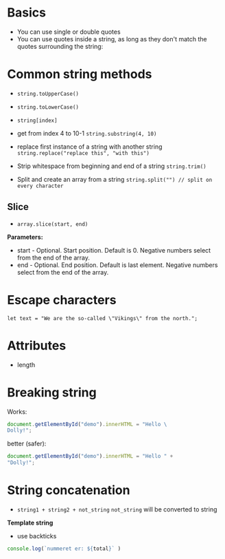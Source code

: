 


# Basics
* You can use single or double quotes
* You can use quotes inside a string, as long as they don't match the quotes surrounding the string:

# Common string methods


* `string.toUpperCase()` 

* `string.toLowerCase()` 

* `string[index]` 


* get from index 4 to 10-1
`string.substring(4, 10)` 


* replace first instance of a string with another string 
`string.replace("replace this", "with this")` 


* Strip whitespace from beginning and end of a string
`string.trim()` 


* Split and create an array from a string
`string.split("") // split on every character` 

## Slice 
* `array.slice(start, end)` 

**Parameters:**
* start	 - Optional. Start position. Default is 0.
    Negative numbers select from the end of the array.
* end -	Optional. End position. Default is last element.
    Negative numbers select from the end of the array.


# Escape characters
`let text = "We are the so-called \"Vikings\" from the north.";` 

# Attributes

* length 


# Breaking string

Works: 
```javascript
document.getElementById("demo").innerHTML = "Hello \
Dolly!";
```

better (safer): 
```javascript
document.getElementById("demo").innerHTML = "Hello " +
"Dolly!";
```



# String concatenation
* `string1 + string2 + not_string` 
`not_string` will be converted to string


**Template string**
* use backticks
```javascript
console.log(`nummeret er: ${total}` )
```









